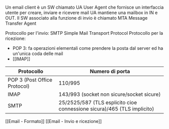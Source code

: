 Un email client è un SW chiamato UA User Agent che fornisce un interfaccia utente per creare, inviare e ricevere mail 
UA mantiene una mailbox in IN e OUT. Il SW associato alla funzione di invio è chiamato MTA Message Transfer Agent

Protocollo per l'invio: SMTP Simple Mail Transport Protocol
Protocollo per la ricezione:
- POP 3: fa operazioni elementali come prendere la posta dal server ed ha un'unica coda delle mail
- [[IMAP]] 

| Protocollo                   | Numero di porta                           |
| ---------------------------- | ----------------------------------------- |
| POP 3 (Post Office Protocol) | 110/995                                   |
| IMAP                         | 143/993 (socket non sicure/socket sicure) |
| SMTP                             |25/2525/587 (TLS esplicito cioe connessione sicura)/465 (TLS implicito)                                           |
 
[[Email - Formato]]
[[Email - Invio e ricezione]]